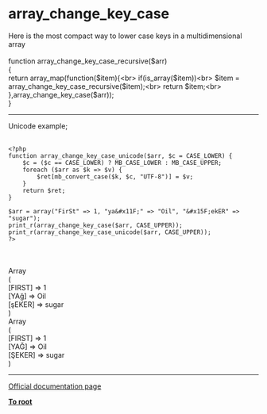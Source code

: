 # array_change_key_case



Here is the most compact way to lower case keys in a multidimensional array<br><br>function array_change_key_case_recursive($arr)<br>{<br>    return array_map(function($item){<br>        if(is_array($item))<br>            $item = array_change_key_case_recursive($item);<br>        return $item;<br>    },array_change_key_case($arr));<br>}  

---

Unicode example;<br><br>

```
<?php
function array_change_key_case_unicode($arr, $c = CASE_LOWER) {
    $c = ($c == CASE_LOWER) ? MB_CASE_LOWER : MB_CASE_UPPER;
    foreach ($arr as $k => $v) {
        $ret[mb_convert_case($k, $c, "UTF-8")] = $v;
    }
    return $ret;
}

$arr = array("FirSt" => 1, "ya&#x11F;" => "Oil", "&#x15F;ekER" => "sugar");
print_r(array_change_key_case($arr, CASE_UPPER));
print_r(array_change_key_case_unicode($arr, CASE_UPPER));
?>
```
<br><br>Array<br>(<br>    [FIRST] =&gt; 1<br>    [YA&#x11F;] =&gt; Oil<br>    [&#x15F;EKER] =&gt; sugar<br>)<br>Array<br>(<br>    [FIRST] =&gt; 1<br>    [YA&#x11E;] =&gt; Oil<br>    [&#x15E;EKER] =&gt; sugar<br>)  

---

[Official documentation page](https://www.php.net/manual/en/function.array-change-key-case.php)

**[To root](/README.md)**